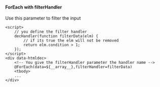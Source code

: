 #### ForEach with filterHandler

Use this parameter to filter the input
````
<script>
    // you define the filter handler
    decHandler(function filterData(elm) {
        // if its true the elm will not be removed
        return elm.condition > 1;
    });
</script>
<div data-htmldec>
    <!-- You give the filterHandler parameter the handler name -->
    @ForEach(data=${__array__},filterHandler=filterData)
    <tbody>
    ...
</div>
````